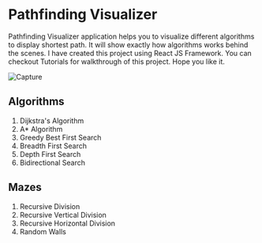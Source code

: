 # Pathfinding Visualizer

Pathfinding Visualizer application helps you to visualize different algorithms to display shortest path. It will show exactly how algorithms works behind the scenes.
I have created this project using React JS Framework. You can checkout Tutorials for walkthrough of this project. Hope you like it.




![Capture](https://user-images.githubusercontent.com/53009599/141803342-3b3387a4-1038-42ce-93ee-341e5ba7776f.JPG)

## Algorithms

1. Dijkstra's Algorithm
2. A* Algorithm
3. Greedy Best First Search
4. Breadth First Search
5. Depth First Search
6. Bidirectional Search

## Mazes

1. Recursive Division
2. Recursive Vertical Division
3. Recursive Horizontal Division
4. Random Walls


